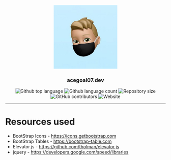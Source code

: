<div align="center"> 
    <img src='Resources/Pictures/acegoal07.webP' alt="acegoal07" width=200px height=200px/>
</div>
<h3 align="center">acegoal07.dev</h3>
<div align="center">
  <img alt="Github top language" src="https://img.shields.io/github/languages/top/acegoal07/acegoal07.github.io">
  <img alt="Github language count" src="https://img.shields.io/github/languages/count/acegoal07/acegoal07.github.io">
  <img alt="Repository size" src="https://img.shields.io/github/repo-size/acegoal07/acegoal07.github.io">
  <img alt="GitHub contributors" src="https://img.shields.io/github/contributors/acegoal07/acegoal07.github.io">
  <img alt="Website" src="https://img.shields.io/website?url=https%3A%2F%2Facegoal07.dev">
</div>

---

# Resources used
- BootStrap Icons - https://icons.getbootstrap.com<br>
- BootStrap Tables - https://bootstrap-table.com<br>
- Elevator.js - https://github.com/tholman/elevator.js<br>
- jquery - https://developers.google.com/speed/libraries